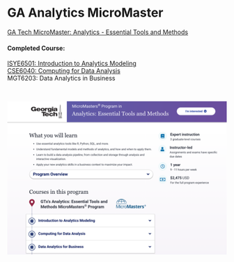 # GA Analytics MicroMaster
[GA Tech MicroMaster: Analytics - Essential Tools and Methods](https://www.edx.org/micromasters/gtx-analytics-essential-tools-and-methods)

#### Completed Course:
[ISYE6501: Introduction to Analytics Modeling](https://github.com/Alexxxalot/GA-Analytics-MicroMaster/tree/main/ISYE6501%20Intro%20to%20Analytics%20Modeling) <br> 
[CSE6040: Computing for Data Analysis](https://github.com/Alexxxalot/GA-Analytics-MicroMaster/tree/main/CSE6040) <br>
MGT6203: Data Analytics in Business <br>

<br>

![WebPageIntro](https://github.com/Alexxxalot/GA-Analytics-MicroMaster/blob/main/Readme/MicroMasterPage.png?raw=true)

